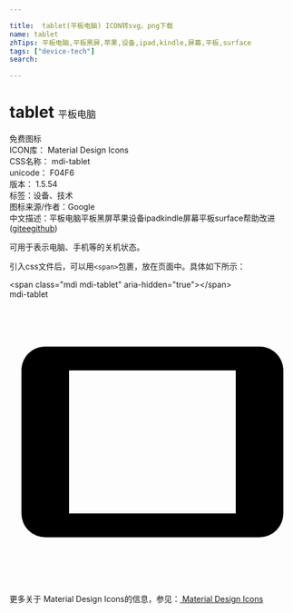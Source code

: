 ```yaml
---

title:  tablet(平板电脑) ICON转svg、png下载
name: tablet
zhTips: 平板电脑,平板黑屏,苹果,设备,ipad,kindle,屏幕,平板,surface
tags: ["device-tech"]
search: 

---
```


# tablet  <small style="font-size: 60%;font-weight: 100">平板电脑</small>


<div class="detail-page">
<p>
<span><span class="badge-success badge">免费图标</span> </span>
<br/>
<span>
ICON库：
<span class="badge-secondary badge">Material Design Icons</span> 
</span>
<br/>
<span>
CSS名称：
<span class="badge-secondary badge">mdi-tablet</span> 
</span>
<br/>
<span>
unicode：
<span class="badge-secondary badge">F04F6</span> 
<copy-btn content='F04F6' btn-title=""></copy-btn>
<copy-btn :content='String.fromCodePoint(parseInt("F04F6", 16))' btn-title="复制U"></copy-btn>
</span>
<br/>
<span>
版本：
<span class="badge-secondary badge">1.5.54</span> 
</span><br/><span>标签：<span class="badge-light badge"><router-link to="/tags/device-tech.html">设备、技术</router-link></span></span>
<br/>
<span>图标来源/作者：<span class="badge-light badge">Google</span></span> 
<br/>
<span class="zh-detail">中文描述：<span class="badge-primary badge">平板电脑</span><span class="badge-primary badge">平板黑屏</span><span class="badge-primary badge">苹果</span><span class="badge-primary badge">设备</span><span class="badge-primary badge">ipad</span><span class="badge-primary badge">kindle</span><span class="badge-primary badge">屏幕</span><span class="badge-primary badge">平板</span><span class="badge-primary badge">surface</span><span class="help-link"><span>帮助改进</span>(<a href="https://gitee.com/liuwave/icon-helper/edit/master/json/material/tablet.json" target="_blank" rel="noopener noreferrer">gitee</a><a href="https://github.com/liuwave/icon-helper/edit/master/json/material/tablet.json" target="_blank" rel="noopener noreferrer">github</a></span>)</span><br/>
</p>
</div><div class="description description alert alert-light">可用于表示电脑、手机等的关机状态。</div>
<div class="alert alert-dark">
  <i class="mdi mdi-tablet mdi-48px"></i>
  <i class="mdi mdi-tablet mdi-36px"></i>
  <i class="mdi mdi-tablet mdi-24px"></i>
  <i class="mdi mdi-tablet mdi-18px"></i>
</div>
<div>
  <p>引入css文件后，可以用<code>&lt;span&gt;</code>包裹，放在页面中。具体如下所示：    
  </p>
  <div class="alert alert-primary" style="font-size: 14px">
    &lt;span class="mdi mdi-tablet" aria-hidden="true"&gt;&lt;/span&gt;
    <copy-btn content='<span class="mdi mdi-tablet" aria-hidden="true"></span>'></copy-btn>
  </div>
  <div class="alert alert-secondary">
    <i class="mdi mdi-tablet"
    style="font-size: 24px"
    aria-hidden="true"></i> mdi-tablet
    <copy-btn content="mdi-tablet" btn-title="复制图标名称"></copy-btn>
  </div>
</div>
<div id="svg" class="svg-wrap">
<svg xmlns="http://www.w3.org/2000/svg" viewBox="0 0 24 24"><path d="M19,18H5V6H19M21,4H3C1.89,4 1,4.89 1,6V18A2,2 0 0,0 3,20H21A2,2 0 0,0 23,18V6C23,4.89 22.1,4 21,4Z" /></svg>
</div>
<detail full-name='mdi-tablet'></detail>
    
<div><p>更多关于 Material Design Icons的信息，参见：<a target="_blank" href="https://iconhelper.cn/material.html"> Material Design Icons</a>
</p></div>
